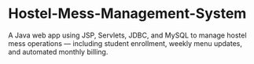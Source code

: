 # Hostel-Mess-Management-System
A Java web app using JSP, Servlets, JDBC, and MySQL to manage hostel mess operations — including student enrollment, weekly menu updates, and automated monthly billing.

